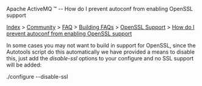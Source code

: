 Apache ActiveMQ ™ -- How do I prevent autoconf from enabling OpenSSL support 

[Index](index.html) > [Community](community.html) > [FAQ](faq.html) > [Building FAQs](building-faqs.html) > [OpenSSL Support](openssl-support.html) > [How do I prevent autoconf from enabling OpenSSL support](how-do-i-prevent-autoconf-from-enabling-openssl-support.html)

In some cases you may not want to build in support for OpenSSL, since the Autotools script do this automatically we have provided a means to disable this, just add the _disable-ssl_ options to your configure and no SSL support will be added:

./configure --disable-ssl

